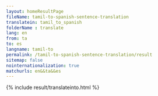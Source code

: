```yaml
---
layout: homeResultPage
fileName: tamil-to-spanish-sentence-translation
translatein: tamil_to_spanish
folderName : translate
lang: en
from: ta
to: es
langname: tamil-to
permalink: /tamil-to-spanish-sentence-translation/result
sitemap: false
nointernationalization: true
matchurls: en&&ta&&es
---
```

{% include result/translateinto.html %}

<script src="/js/result/translation.js" data-foldername="{{page.folderName}}" data-lang="{{page.lang}}"></script>
